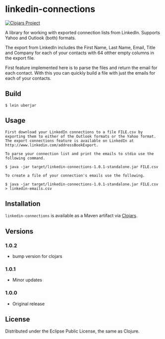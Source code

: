 # linkedin-connections

[![Clojars Project](https://img.shields.io/clojars/v/org.clojars.blucas/linkedin-connections.svg)](https://clojars.org/org.clojars.blucas/linkedin-connections)

A library for working with exported connection lists from LinkedIn. Supports Yahoo and Outlook (both) formats.

The export from LinkedIn includes the First Name, Last Name, Email, Title and Company for each of your contacts with 64 otther empty columns in the export file.

First feature implemented here is to parse the files and return the email for each contact. With this you can quickly build a file with just the emails for each of your contacts.

## Build

    $ lein uberjar

## Usage

	First download your LinkedIn connections to a file FILE.csv by exporting them to either of the Outlook formats or the Yahoo format. The export connections feature is available on LinkedIn at http://www.linkedin.com/addressBookExport.

	To parse your connection list and print the emails to stdio use the following command.

	$ java -jar target/linkedin-connections-1.0.1-standalone.jar FILE.csv

	To create a file of your connection's emails use the following.

	$ java -jar target/linkedin-connections-1.0.1-standalone.jar FILE.csv > linkedin-emails.csv

## Installation

`linkedin-connections` is available as a Maven artifact via [Clojars](http://clojars.org/org.clojars.blucas/linkedin-connections).

## Versions

### 1.0.2

- bump version for clojars

### 1.0.1

- Minor updates

### 1.0.0

- Original release

## License

Distributed under the Eclipse Public License, the same as Clojure.
